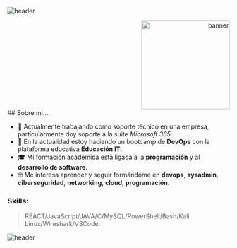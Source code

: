 ![header](https://capsule-render.vercel.app/api?type=waving&height=150&color=000&text=Hola!%20🤙🏻%20Soy%20JuanMa&fontAlign=78&fontSize=30&animation=fadeIn&section=header&fontColor=fff&textBg=false&fontAlignY=21)
<div style="text-align: right">
    <img src="https://i.pinimg.com/originals/e0/db/86/e0db8690895407d039b94f75b6244035.gif" alt="banner" width="200">
</div>
## Sobre mi...

- 🔭 Actualmente trabajando como soporte técnico en una empresa, particularmente doy soporte a la suite *Microsoft 365*.
- 🌱 En la actualidad estoy haciendo un bootcamp de **DevOps** con la plataforma educativa **Educación IT**.
- 🎓 Mi formación académica está ligada a la **programación** y al **desarrollo de software**.
- 🤓 Me interesa aprender y seguir formándome en **devops**, **sysadmin**, **ciberseguridad**, **networking**, **cloud**, **programación**.

### Skills:
> REACT/JavaScript/JAVA/C/MySQL/PowerShell/Bash/Kali Linux/Wireshark/VSCode.

![header](https://capsule-render.vercel.app/api?type=waving&height=100&color=000&fontAlign=78&fontSize=30&animation=fadeIn&section=footer&fontColor=fff&textBg=false&fontAlignY=21)
